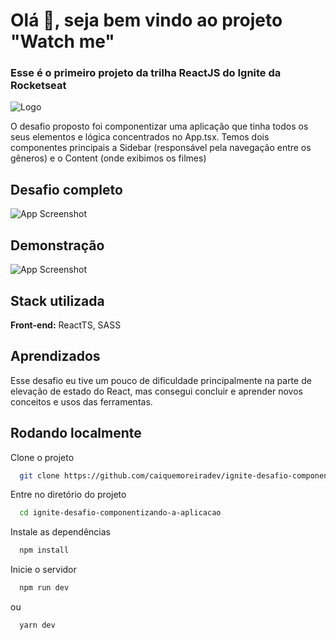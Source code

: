 
# Olá 👋, seja bem vindo ao projeto "Watch me"

### Esse é o primeiro projeto da trilha ReactJS do Ignite da Rocketseat

![Logo](https://repository-images.githubusercontent.com/344824358/0ff8ac80-8026-11eb-8ed1-e8b77764fbcd)

O desafio proposto foi componentizar uma aplicação que tinha todos os seus elementos e lógica concentrados no App.tsx. Temos dois componentes principais a Sidebar (responsável pela navegação entre os gêneros) e o Content (onde exibimos os filmes)

## Desafio completo

![App Screenshot](https://uploaddeimagens.com.br/images/003/710/161/thumb/watch-me-screen.png?1644239393)

## Demonstração

![App Screenshot](https://thumbs.gfycat.com/AptBoldIndianpangolin-size_restricted.gif)

## Stack utilizada

**Front-end:** ReactTS, SASS



## Aprendizados

Esse desafio eu tive um pouco de dificuldade principalmente na parte de elevação de estado do React, mas consegui concluir e aprender novos conceitos e usos das ferramentas.

## Rodando localmente

Clone o projeto

```bash
  git clone https://github.com/caiquemoreiradev/ignite-desafio-componentizando-a-aplicacao.git
```

Entre no diretório do projeto

```bash
  cd ignite-desafio-componentizando-a-aplicacao
```

Instale as dependências

```bash
  npm install
```

Inicie o servidor

```bash
  npm run dev
```

ou 

```bash
  yarn dev
```


